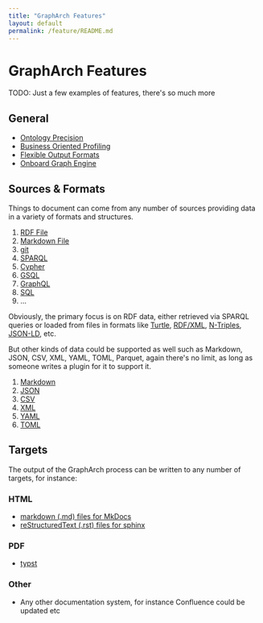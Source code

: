 ```yaml
---
title: "GraphArch Features"
layout: default
permalink: /feature/README.md
---
```


# GraphArch Features

TODO: Just a few examples of features, there's so much more

## General

- [Ontology Precision](./general-ontology-precision.md)
- [Business Oriented Profiling](./general-business-oriented-profiling.md)
- [Flexible Output Formats](./general-flexible-output-formats.md)
- [Onboard Graph Engine](./general-onboard-graph-engine.md)

## Sources & Formats

Things to document can come from any number of sources providing
data in a variety of formats and structures.

1. [RDF File](./source-file-rdf.md)
1. [Markdown File](./source-file-markdown.md)
1. [git](./source-endpoint-git-repo.md)
1. [SPARQL](./source-endpoint-sparql.md)
1. [Cypher](./source-endpoint-cypher.md)
1. [GSQL](./source--endpointgsql.md)
1. [GraphQL](./source-endpoint-graphql.md)
1. [SQL](./source-endpoint-sql.md)
1. ...

Obviously, the primary focus is on RDF data, either retrieved
via SPARQL queries or loaded from files in formats like
[Turtle](https://www.w3.org/TR/turtle/),
[RDF/XML](https://www.w3.org/TR/rdf-xml/),
[N-Triples](https://www.w3.org/TR/n-triples/),
[JSON-LD](https://www.w3.org/TR/json-ld/),
etc.

But other kinds of data could be supported as well such as Markdown,
JSON, CSV, XML, YAML, TOML, Parquet, again there's no limit, as long as someone writes a plugin for it to support it.

1. [Markdown](./source-file-markdown.md)
1. [JSON](./source-file-json.md)
1. [CSV](./source-file-csv.md)
1. [XML](./source-file-xml.md)
1. [YAML](./source-file-yaml.md)
1. [TOML](./source-file-toml.md)

## Targets

The output of the GraphArch process can be written to any number of
targets, for instance:

### HTML

- [markdown (.md) files for MkDocs](./target-markdown-for-mkdocs)
- [reStructuredText (.rst) files for sphinx](./target-rst-for-sphinx)

### PDF

- [typst](./target-typst.md)

### Other

- Any other documentation system, for instance Confluence could be updated etc
